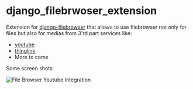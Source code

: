 # django_filebrwoser_extension #

Extension for [django-filebrowser](https://github.com/sehmaschine/django-filebrowser/ "django-filebrowser") that allows to 
use filebrowser not only for files but also for medias from 3'rd part services like:

* [youtube](https://youtube.com/ "youtube")
* [thinglink](https://www.thinglink.com/ "thinglink")
* More to come


Some screen shots:

![File Browser Youtube Integration](https://raw.githubusercontent.com/tomaszroszko/django_filebrowser_extension/master/docs/youtube.png)